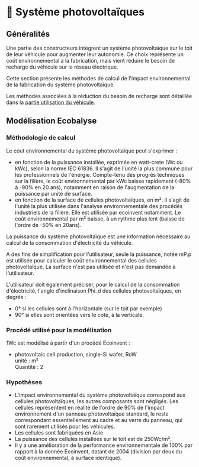 # 💠 Système photovoltaïques

## Généralités

Une partie des constructeurs intègrent un système photovoltaïque sur le toit de leur véhicule pour augmenter leur autonomie. Ce choix représente un coût environnemental à la fabrication, mais vient réduire le besoin de recharge du véhicule sur le réseau électrique.

Cette section présente les méthodes de calcul de l'impact environnemental de la fabrication du système photovoltaïque.

Les méthodes associées à la réduction du besoin de recharge sont détaillée dans la [partie utilisation du véhicule](../utilisation-du-vehicule/).

## Modélisation Ecobalyse

### Méthodologie de calcul <a href="#methodologie-de-calcul" id="methodologie-de-calcul"></a>

Le cout environnemental du système photovoltaïque peut s'exprimer :

* en fonction de la puissance installée, exprimée en watt-crete (Wc ou kWc), selon la norme IEC 61836. Il s'agit de l'unité la plus commune pour les professionnels de l'énergie. Compte-tenu des progrès techniques sur la filière, le coût environnemental par kWc baisse rapidement (-80% à -90% en 20 ans), notamment en raison de l'augmentation de la puissance par unité de surface.
* en fonction de la surface de cellules photovoltaïques, en m². Il s'agit de l'unité la plus utilisée dans l'analyse environnementale des procédés industriels de la filière. Elle est utilisée par ecoinvent notamment. Le coût environnemental par m² baisse, à un rythme plus lent (baisse de l'ordre de -50% en 20ans).

La puissance du système photovoltaïque est une information nécessaire au calcul de la consommation d'électricité du véhicule.&#x20;

A des fins de simplification pour l'utilisateur, seule la puissance, notée mP.p est utilisée pour calculer le coût environnemental des cellules photovoltaïque. La surface n'est pas utilisée et n'est pas demandée à l'utilisateur.

L'utilisateur doit également préciser, pour le calcul de la consommation d'électricité, l'angle d'inclinaison Phi\_d des cellules photovoltaïques, en degrés : &#x20;

* 0° si les cellules sont à l'horizontale (sur le toit par exemple)
* 90° si elles sont orientées vers le coté, à la verticale.

### Procédé utilisé pour la modélisation

1Wc est modélisé à partir d'un procédé Ecoinvent :&#x20;

* photovoltaic cell production, single-Si wafer, RoW\
  unité : m²\
  Quantité : 2

### Hypothèses

* L'impact environnemental du système photovoltaïque correspond aux cellules photovoltaïques, les autres composants sont négligés. Les cellules représentent en réalité de l'ordre de 90% de l'impact environnement d'un panneau photovoltaïque standard, le reste correspondant essentiellement au cadre et au verre du panneau, qui sont rarement utilisés pour les véhicules.
* Les cellules sont fabriquées en Asie
* La puissance des cellules installées sur le toit est de 250Wc/m²,
* Il y a une amélioration de la performance environnementale de 100% par rapport à la donnée Ecoinvent, datant de 2004 (division par deux du coût environnemental, à surface identique).
